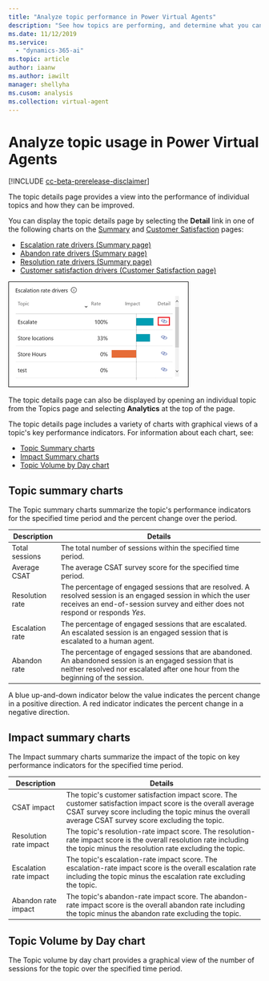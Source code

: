 ```yaml
---
title: "Analyze topic performance in Power Virtual Agents"
description: "See how topics are performing, and determine what you can do to improve customer satisfaction."
ms.date: 11/12/2019
ms.service:
  - "dynamics-365-ai"
ms.topic: article
author: iaanw
ms.author: iawilt
manager: shellyha
ms.cusom: analysis
ms.collection: virtual-agent
---
```


# Analyze topic usage in Power Virtual Agents



[!INCLUDE [cc-beta-prerelease-disclaimer](includes/cc-beta-prerelease-disclaimer.md)]


The topic details page provides a view into the performance of individual topics and how they can be improved.



You can display the topic details page by selecting the **Detail** link in one of the following charts on the [Summary](analytics-summary.md) and [Customer Satisfaction](analytics-CSAT.md) pages:


* [Escalation rate drivers (Summary page)](analytics-summary.md#escalation-rate-drivers-chart)
* [Abandon rate drivers (Summary page)](analytics-summary.md#abandon-rate-drivers-chart)
* [Resolution rate drivers (Summary page)](analytics-summary.md#resolution-rate-drivers-chart)
* [Customer satisfaction drivers (Customer Satisfaction page)](analytics-CSAT.md#customer-satisfaction-drivers-chart)

![Topic details link](media/topic-details-link.png)




The topic details page can also be displayed by opening an individual topic from the Topics page and selecting **Analytics** at the top of the page. 

The topic details page includes a variety of charts with graphical views of a topic's key performance indicators. For information about each chart, see:

* [Topic Summary charts](#topic-summary-charts)
* [Impact Summary charts](#impact-summary-charts)
* [Topic Volume by Day chart](#topic-volume-by-day-chart)

## Topic summary charts

The Topic summary charts summarize the topic's performance indicators for the specified time period and the percent change over the period.

Description | Details
----------- | -------
Total sessions | The total number of sessions within the specified time period.
Average CSAT | The average CSAT survey score for the specified time period.
Resolution rate | The percentage of engaged sessions that are resolved. A resolved session is an engaged session in which the user receives an end-of-session survey and either does not respond or responds *Yes*.
Escalation rate | The percentage of engaged sessions that are escalated. An escalated session is an engaged session that is escalated to a human agent.
Abandon rate | The percentage of engaged sessions that are abandoned. An abandoned session is an engaged session that is neither resolved nor escalated after one hour from the beginning of the session.

A blue up-and-down indicator below the value indicates the percent change in a positive direction. A red indicator indicates the percent change in a negative direction.

## Impact summary charts

The Impact summary charts summarize the impact of the topic on key performance indicators for the specified time period.

Description | Details
----------- | -------
CSAT impact | The topic's customer satisfaction impact score. The customer satisfaction impact score is the overall average CSAT survey score including the topic minus the overall average CSAT survey score excluding the topic.
Resolution rate impact | The topic's resolution-rate impact score. The resolution-rate impact score is the overall resolution rate including the topic minus the resolution rate excluding the topic.
Escalation rate impact | The topic's escalation-rate impact score. The escalation-rate impact score is the overall escalation rate including the topic minus the escalation rate excluding the topic.
Abandon rate impact | The topic's abandon-rate impact score. The abandon-rate impact score is the overall abandon rate including the topic minus the abandon rate excluding the topic.

## Topic Volume by Day chart

The Topic volume by day chart provides a graphical view of the number of sessions for the topic over the specified time period.
